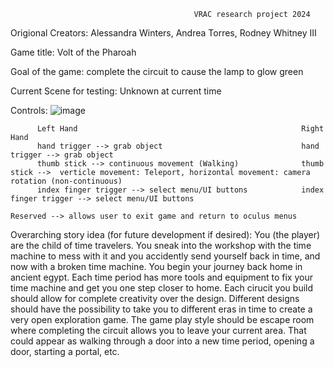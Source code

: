                                              VRAC research project 2024

Origional Creators:           Alessandra Winters, Andrea Torres, Rodney Whitney III

Game title:                   Volt of the Pharoah

Goal of the game:             complete the circuit to cause the lamp to glow green

Current Scene for testing:    Unknown at current time

Controls: 
![image](https://github.com/user-attachments/assets/57ec3ea9-1ece-4e1e-8012-a02ab8b51196)

          Left Hand                                                  Right Hand
          hand trigger --> grab object                               hand trigger --> grab object
          thumb stick --> continuous movement (Walking)              thumb stick -->  verticle movement: Teleport, horizontal movement: camera rotation (non-continuous)
          index finger trigger --> select menu/UI buttons            index finger trigger --> select menu/UI buttons
                                                                     Reserved --> allows user to exit game and return to oculus menus
Overarching story idea (for future development if desired):
You (the player) are the child of time travelers. You sneak into the workshop with the time machine to mess with it and you accidently send yourself back in time, and now with a broken time machine. You begin your journey back home in ancient egypt. Each time period has more tools and equipment to fix your time machine and get you one step closer to home. Each cirucit you build should allow for complete creativity over the design. Different designs should have the possibility to take you to different eras in time to create a very open exploration game. The game play style should be escape room where completing the circuit allows you to leave your current area. That could appear as walking through a door into a new time period, opening a door, starting a portal, etc.
